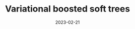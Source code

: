---
title: "Variational boosted soft trees"
collection: publications
permalink: /publication/variational-boosted-soft-trees
date: 2023-02-21
venue: '26th International Conference on Artificial Intelligence and Statistics (AISTATS)'
excerpt: 'Gradient boosting machines (GBMs) based on decision trees consistently demonstrate state-of-the-art results on regression and classification tasks with tabular data, often outperforming deep neural networks. However, these models do not provide well-calibrated predictive uncertainties, which prevents their use for decision making in high-risk applications. The Bayesian treatment is known to improve predictive uncertainty calibration, but previously proposed Bayesian GBM methods are either computationally expensive, or resort to crude approximations. Variational inference is often used to implement Bayesian neural networks, but is difficult to apply to GBMs, because the decision trees used as weak learners are non-differentiable. In this paper, we propose to implement Bayesian GBMs using variational inference with soft decision trees, a fully differentiable alternative to standard decision trees introduced by Irsoy et al. Our experiments demonstrate that variational soft trees and variational soft GBMs provide useful uncertainty estimates, while retaining good predictive performance. The proposed models show higher test likelihoods when compared to the state-of-the-art Bayesian GBMs in 7/10 tabular regression datasets and improved out-of-distribution detection in 5/10 datasets.'
paperurl: 'https://proceedings.mlr.press/v206/cinquin23a.html'
---